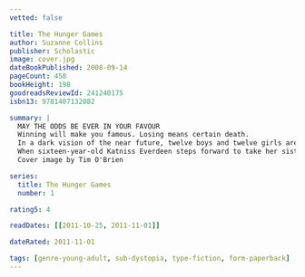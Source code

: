 ```yaml
---
vetted: false

title: The Hunger Games
author: Suzanne Collins
publisher: Scholastic
image: cover.jpg
dateBookPublished: 2008-09-14
pageCount: 458
bookHeight: 198
goodreadsReviewId: 241240175
isbn13: 9781407132082

summary: |
  MAY THE ODDS BE EVER IN YOUR FAVOUR
  Winning will make you famous. Losing means certain death.
  In a dark vision of the near future, twelve boys and twelve girls are forced to appear in a live TV show called the Hunger Games. There is only one rule: kill or be killed.
  When sixteen-year-old Katniss Everdeen steps forward to take her sister's place in the games, she sees it as a death sentence. But Katniss has been close to death before. For her, survival is second nature.
  Cover image by Tim O'Brien

series:
  title: The Hunger Games
  number: 1

rating5: 4

readDates: [[2011-10-25, 2011-11-01]]

dateRated: 2011-11-01

tags: [genre-young-adult, sub-dystopia, type-fiction, form-paperback]
---
```

